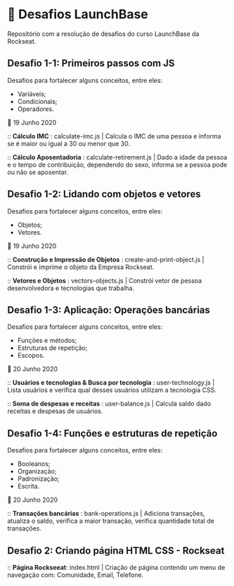 # :rocket: Desafios LaunchBase
Repositório com a resolução de desafios do curso LaunchBase da Rockseat.


##  Desafio 1-1: Primeiros passos com JS 

Desafios para fortalecer alguns conceitos, entre eles:
- Variáveis;
- Condicionais;
- Operadores.


📆 19 Junho 2020

:: **Cálculo IMC** : calculate-imc.js | Calcula o IMC de uma pessoa e informa se é maior ou igual a 30 ou menor que 30.

:: **Cálculo Aposentadoria** : calculate-retirement.js | Dado a idade da pessoa e o tempo de contribuição, dependendo do sexo, informa se a pessoa pode ou não se aposentar.

##  Desafio 1-2: Lidando com objetos e vetores 

Desafios para fortalecer alguns conceitos, entre eles:
- Objetos;
- Vetores.

📆 19 Junho 2020

:: **Construção e Impressão de Objetos** : create-and-print-object.js | Constrói e imprime o objeto da Empresa Rockseat.

:: **Vetores e Objetos** : vectors-objects.js | Constrói vetor de pessoa desenvolvedora e tecnologias que trabalha.


##  Desafio 1-3: Aplicação: Operações bancárias 

Desafios para fortalecer alguns conceitos, entre eles:

- Funções e métodos;
- Estruturas de repetição;
- Escopos.

📆 20 Junho 2020

:: **Usuários e tecnologias & Busca por tecnologia** : user-technology.js | Lista usuários e verifica qual desses usuários utilizam a tecnologia CSS.

:: **Soma de despesas e receitas** : user-balance.js | Calcula saldo dado receitas e despesas de usuários.

##  Desafio 1-4: Funções e estruturas de repetição 

Desafios para fortalecer alguns conceitos, entre eles:

- Booleanos;
- Organização;
- Padronização;
- Escrita.

📆 20 Junho 2020

:: **Transações bancárias** : bank-operations.js | Adiciona transações, atualiza o saldo, verifica a maior transação, verifica quantidade total de transações.

##  Desafio 2: Criando página HTML CSS - Rockseat

:: **Página Rockseeat**: index.html | Criação de página contendo um menu de navegação com: Comunidade, Email, Telefone.
